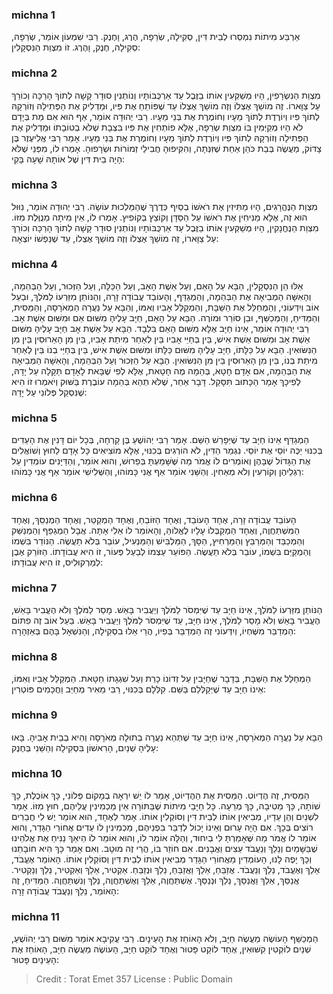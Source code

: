 
### michna 1
אַרְבַּע מִיתוֹת נִמְסְרוּ לְבֵית דִּין, סְקִילָה, שְׂרֵפָה, הֶרֶג, וָחֶנֶק. רַבִּי שִׁמְעוֹן אוֹמֵר, שְׂרֵפָה, סְקִילָה, חֶנֶק, וָהֶרֶג. זוֹ מִצְוַת הַנִּסְקָלִין: 

### michna 2
מִצְוַת הַנִּשְׂרָפִין, הָיוּ מְשַׁקְּעִין אוֹתוֹ בַזֶּבֶל עַד אַרְכֻּבּוֹתָיו וְנוֹתְנִין סוּדָר קָשָׁה לְתוֹךְ הָרַכָּה וְכוֹרֵךְ עַל צַוָּארוֹ. זֶה מוֹשֵׁךְ אֶצְלוֹ וְזֶה מוֹשֵׁךְ אֶצְלוֹ עַד שֶׁפּוֹתֵחַ אֶת פִּיו, וּמַדְלִיק אֶת הַפְּתִילָה וְזוֹרְקָהּ לְתוֹךְ פִּיו וְיוֹרֶדֶת לְתוֹךְ מֵעָיו וְחוֹמֶרֶת אֶת בְּנֵי מֵעָיו. רַבִּי יְהוּדָה אוֹמֵר, אַף הוּא אִם מֵת בְּיָדָם לֹא הָיוּ מְקַיְּמִין בּוֹ מִצְוַת שְׂרֵפָה, אֶלָּא פוֹתְחִין אֶת פִּיו בִּצְבָת שֶׁלֹּא בְטוֹבָתוֹ וּמַדְלִיק אֶת הַפְּתִילָה וְזוֹרְקָהּ לְתוֹךְ פִּיו וְיוֹרֶדֶת לְתוֹךְ מֵעָיו וְחוֹמֶרֶת אֶת בְּנֵי מֵעָיו. אָמַר רַבִּי אֱלִיעֶזֶר בֶּן צָדוֹק, מַעֲשֶׂה בְּבַת כֹּהֵן אַחַת שֶׁזִּנְּתָה, וְהִקִּיפוּהָ חֲבִילֵי זְמוֹרוֹת וּשְׂרָפוּהָ. אָמְרוּ לוֹ, מִפְּנֵי שֶׁלֹּא הָיָה בֵית דִּין שֶׁל אוֹתָהּ שָׁעָה בָּקִי: 

### michna 3
מִצְוַת הַנֶּהֱרָגִים, הָיוּ מַתִּיזִין אֶת רֹאשׁוֹ בְסַיִף כְּדֶרֶךְ שֶׁהַמַּלְכוּת עוֹשָׂה. רַבִּי יְהוּדָה אוֹמֵר, נִוּוּל הוּא זֶה, אֶלָּא מַנִּיחִין אֶת רֹאשׁוֹ עַל הַסַּדָּן וְקוֹצֵץ בְּקוֹפִיץ. אָמְרוּ לוֹ, אֵין מִיתָה מְנֻוֶּלֶת מִזּוֹ. מִצְוַת הַנֶּחֱנָקִין, הָיוּ מְשַׁקְּעִין אוֹתוֹ בַזֶּבֶל עַד אַרְכֻּבּוֹתָיו וְנוֹתְנִין סוּדָר קָשָׁה לְתוֹךְ הָרַכָּה וְכוֹרֵךְ עַל צַוָּארוֹ, זֶה מוֹשֵׁךְ אֶצְלוֹ וְזֶה מוֹשֵׁךְ אֶצְלוֹ, עַד שֶׁנַּפְשׁוֹ יוֹצְאָה: 

### michna 4
אֵלּוּ הֵן הַנִּסְקָלִין, הַבָּא עַל הָאֵם, וְעַל אֵשֶׁת הָאָב, וְעַל הַכַּלָּה, וְעַל הַזְּכוּר, וְעַל הַבְּהֵמָה, וְהָאִשָּׁה הַמְבִיאָה אֶת הַבְּהֵמָה, וְהַמְגַדֵּף, וְהָעוֹבֵד עֲבוֹדָה זָרָה, וְהַנּוֹתֵן מִזַּרְעוֹ לַמֹּלֶךְ, וּבַעַל אוֹב וְיִדְּעוֹנִי, וְהַמְחַלֵּל אֶת הַשַּׁבָּת, וְהַמְקַלֵּל אָבִיו וְאִמּוֹ, וְהַבָּא עַל נַעֲרָה הַמְאֹרָסָה, וְהַמֵּסִית, וְהַמַּדִּיחַ, וְהַמְכַשֵּׁף, וּבֵן סוֹרֵר וּמוֹרֶה. הַבָּא עַל הָאֵם, חַיָּב עָלֶיהָ מִשּׁוּם אֵם וּמִשּׁוּם אֵשֶׁת אָב. רַבִּי יְהוּדָה אוֹמֵר, אֵינוֹ חַיָּב אֶלָּא מִשּׁוּם הָאֵם בִּלְבָד. הַבָּא עַל אֵשֶׁת אָב חַיָּב עָלֶיהָ מִשּׁוּם אֵשֶׁת אָב וּמִשּׁוּם אֵשֶׁת אִישׁ, בֵּין בְּחַיֵּי אָבִיו בֵּין לְאַחַר מִיתַת אָבִיו, בֵּין מִן הָאֵרוּסִין בֵּין מִן הַנִּשּׂוּאִין. הַבָּא עַל כַּלָּתוֹ, חַיָּב עָלֶיהָ מִשּׁוּם כַּלָּתוֹ וּמִשּׁוּם אֵשֶׁת אִישׁ, בֵּין בְּחַיֵּי בְנוֹ בֵּין לְאַחַר מִיתַת בְּנוֹ, בֵּין מִן הָאֵרוּסִין בֵּין מִן הַנִּשּׂוּאִין. הַבָּא עַל הַזְּכוּר וְעַל הַבְּהֵמָה, וְהָאִשָּׁה הַמְבִיאָה אֶת הַבְּהֵמָה, אִם אָדָם חָטָא, בְּהֵמָה מֶה חָטָאת, אֶלָּא לְפִי שֶׁבָּאת לָאָדָם תַּקָּלָה עַל יָדָהּ, לְפִיכָךְ אָמַר הַכָּתוּב תִּסָּקֵל. דָּבָר אַחֵר, שֶׁלֹּא תְהֵא בְּהֵמָה עוֹבֶרֶת בַּשּׁוּק וְיֹאמְרוּ זוֹ הִיא שֶׁנִּסְקַל פְּלוֹנִי עַל יָדָהּ: 

### michna 5
הַמְגַדֵּף אֵינוֹ חַיָּב עַד שֶׁיְּפָרֵשׁ הַשֵּׁם. אָמַר רַבִּי יְהוֹשֻׁעַ בֶּן קָרְחָה, בְּכָל יוֹם דָּנִין אֶת הָעֵדִים בְּכִנּוּי יַכֶּה יוֹסֵי אֶת יוֹסֵי. נִגְמַר הַדִּין, לֹא הוֹרְגִים בְּכִנּוּי, אֶלָּא מוֹצִיאִים כָּל אָדָם לַחוּץ וְשׁוֹאֲלִים אֶת הַגָּדוֹל שֶׁבָּהֶן וְאוֹמְרִים לוֹ אֱמֹר מַה שֶּׁשָּׁמַעְתָּ בְּפֵרוּשׁ, וְהוּא אוֹמֵר, וְהַדַּיָּנִים עוֹמְדִין עַל רַגְלֵיהֶן וְקוֹרְעִין וְלֹא מְאַחִין. וְהַשֵּׁנִי אוֹמֵר אַף אֲנִי כָּמוֹהוּ, וְהַשְּׁלִישִׁי אוֹמֵר אַף אֲנִי כָּמוֹהוּ: 

### michna 6
הָעוֹבֵד עֲבוֹדָה זָרָה, אֶחָד הָעוֹבֵד, וְאֶחָד הַזּוֹבֵחַ, וְאֶחָד הַמְקַטֵּר, וְאֶחָד הַמְנַסֵּךְ, וְאֶחָד הַמִּשְׁתַּחֲוֶה, וְאֶחָד הַמְקַבְּלוֹ עָלָיו לֶאֱלוֹהַּ, וְהָאוֹמֵר לוֹ אֵלִי אָתָּה. אֲבָל הַמְגַפֵּף וְהַמְנַשֵּׁק וְהַמְכַבֵּד וְהַמְּרַבֵּץ וְהַמַּרְחִיץ, הַסָּךְ, הַמַּלְבִּישׁ וְהַמַּנְעִיל, עוֹבֵר בְּלֹא תַעֲשֶׂה. הַנּוֹדֵר בִּשְׁמוֹ וְהַמְקַיֵּם בִּשְׁמוֹ, עוֹבֵר בְּלֹא תַעֲשֶׂה. הַפּוֹעֵר עַצְמוֹ לְבַעַל פְּעוֹר, זוֹ הִיא עֲבוֹדָתוֹ. הַזּוֹרֵק אֶבֶן לְמַרְקוּלִיס, זוֹ הִיא עֲבוֹדָתוֹ: 

### michna 7
הַנּוֹתֵן מִזַּרְעוֹ לַמֹּלֶךְ, אֵינוֹ חַיָּב עַד שֶׁיִּמְסֹר לַמֹּלֶךְ וְיַעֲבִיר בָּאֵשׁ. מָסַר לַמֹּלֶךְ וְלֹא הֶעֱבִיר בָּאֵשׁ, הֶעֱבִיר בָּאֵשׁ וְלֹא מָסַר לַמֹּלֶךְ, אֵינוֹ חַיָּב, עַד שֶׁיִּמְסֹר לַמֹּלֶךְ וְיַעֲבִיר בָּאֵשׁ. בַּעַל אוֹב זֶה פִתּוֹם הַמְדַבֵּר מִשֶּׁחְיוֹ, וְיִדְּעוֹנִי זֶה הַמְדַבֵּר בְּפִיו, הֲרֵי אֵלּוּ בִסְקִילָה, וְהַנִּשְׁאָל בָּהֶם בְּאַזְהָרָה: 

### michna 8
הַמְחַלֵּל אֶת הַשַּׁבָּת, בְּדָבָר שֶׁחַיָּבִין עַל זְדוֹנוֹ כָרֵת וְעַל שִׁגְגָתוֹ חַטָּאת. הַמְקַלֵּל אָבִיו וְאִמּוֹ, אֵינוֹ חַיָּב עַד שֶׁיְּקַלְּלֵם בַּשֵּׁם. קִלְּלָם בְּכִנּוּי, רַבִּי מֵאִיר מְחַיֵּב וַחֲכָמִים פּוֹטְרִין: 

### michna 9
הַבָּא עַל נַעֲרָה הַמְאֹרָסָה, אֵינוֹ חַיָּב עַד שֶׁתְּהֵא נַעֲרָה בְתוּלָה מְאֹרָסָה וְהִיא בְבֵית אָבִיהָ. בָּאוּ עָלֶיהָ שְׁנַיִם, הָרִאשׁוֹן בִּסְקִילָה וְהַשֵּׁנִי בְּחֶנֶק: 

### michna 10
הַמֵּסִית, זֶה הֶדְיוֹט. הַמֵּסִית אֶת הַהֶדְיוֹט, אָמַר לוֹ יֵשׁ יִרְאָה בְמָקוֹם פְּלוֹנִי, כָּךְ אוֹכֶלֶת, כָּךְ שׁוֹתָה, כָּךְ מֵטִיבָה, כָּךְ מְרֵעָה. כָּל חַיָּבֵי מִיתוֹת שֶׁבַּתּוֹרָה אֵין מַכְמִינִין עֲלֵיהֶם, חוּץ מִזּוֹ. אָמַר לִשְׁנַיִם וְהֵן עֵדָיו, מְבִיאִין אוֹתוֹ לְבֵית דִּין וְסוֹקְלִין אוֹתוֹ. אָמַר לְאֶחָד, הוּא אוֹמֵר יֶשׁ לִי חֲבֵרִים רוֹצִים בְּכָךְ. אִם הָיָה עָרוּם וְאֵינוֹ יָכוֹל לְדַבֵּר בִּפְנֵיהֶם, מַכְמִינִין לוֹ עֵדִים אֲחוֹרֵי הַגָּדֵר, וְהוּא אוֹמֵר לוֹ אֱמֹר מַה שֶּׁאָמַרְתָּ לִּי בְיִחוּד, וְהַלָּה אוֹמֵר לוֹ, וְהוּא אוֹמֵר לוֹ הֵיאַךְ נַנִּיחַ אֶת אֱלֹהֵינוּ שֶׁבַּשָּׁמַיִם וְנֵלֵךְ וְנַעֲבֹד עֵצִים וַאֲבָנִים. אִם חוֹזֵר בּוֹ, הֲרֵי זֶה מוּטָב. וְאִם אָמַר כָּךְ הִיא חוֹבָתֵנוּ וְכָךְ יָפֶה לָנוּ, הָעוֹמְדִין מֵאֲחוֹרֵי הַגָּדֵר מְבִיאִין אוֹתוֹ לְבֵית דִּין וְסוֹקְלִין אוֹתוֹ. הָאוֹמֵר אֶעֱבֹד, אֵלֵךְ וְאֶעֱבֹד, נֵלֵךְ וְנַעֲבֹד. אֲזַבֵּחַ, אֵלֵךְ וַאֲזַבֵּחַ, נֵלֵךְ וּנְזַבֵּחַ. אַקְטִיר, אֵלֵךְ וְאַקְטִיר, נֵלֵךְ וְנַקְטִיר. אֲנַסֵּךְ, אֵלֵךְ וַאֲנַסֵּךְ, נֵלֵךְ וּנְנַסֵּךְ. אֶשְׁתַּחֲוֶה, אֵלֵךְ וְאֶשְׁתַּחֲוֶה, נֵלֵךְ וְנִשְׁתַּחֲוֶה. הַמַּדִּיחַ, זֶה הָאוֹמֵר, נֵלֵךְ וְנַעֲבֹד עֲבוֹדָה זָרָה: 

### michna 11
הַמְכַשֵּׁף הָעוֹשֶׂה מַעֲשֶׂה חַיָּב, וְלֹא הָאוֹחֵז אֶת הָעֵינָיִם. רַבִּי עֲקִיבָא אוֹמֵר מִשּׁוּם רַבִּי יְהוֹשֻׁעַ, שְׁנַיִם לוֹקְטִין קִשּׁוּאִין, אֶחָד לוֹקֵט פָּטוּר וְאֶחָד לוֹקֵט חַיָּב, הָעוֹשֶׂה מַעֲשֶׂה חַיָּב, הָאוֹחֵז אֶת הָעֵינַיִם פָּטוּר: 

>Credit : Torat Emet 357
>License : Public Domain 